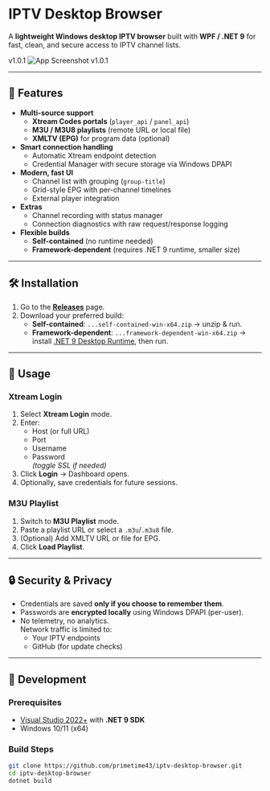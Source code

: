 ﻿# IPTV Desktop Browser

A **lightweight Windows desktop IPTV browser** built with **WPF / .NET 9** for fast, clean, and secure access to IPTV channel lists.

v1.0.1
![App Screenshot v1.0.1](https://github-production-user-asset-6210df.s3.amazonaws.com/12754111/483490819-3dc59bf2-009c-4414-a0d0-33ab431a7535.png?X-Amz-Algorithm=AWS4-HMAC-SHA256&X-Amz-Credential=AKIAVCODYLSA53PQK4ZA%2F20250829%2Fus-east-1%2Fs3%2Faws4_request&X-Amz-Date=20250829T065056Z&X-Amz-Expires=300&X-Amz-Signature=b94f241aaed8bb4e004d069c49d35614c491242c41cb415acb5f4e56aa721138&X-Amz-SignedHeaders=host)  


---

## 🚀 Features

- **Multi-source support**
  - **Xtream Codes portals** (`player_api` / `panel_api`)
  - **M3U / M3U8 playlists** (remote URL or local file)
  - **XMLTV (EPG)** for program data (optional)
- **Smart connection handling**
  - Automatic Xtream endpoint detection
  - Credential Manager with secure storage via Windows DPAPI
- **Modern, fast UI**
  - Channel list with grouping (`group-title`)
  - Grid-style EPG with per-channel timelines
  - External player integration
- **Extras**
  - Channel recording with status manager
  - Connection diagnostics with raw request/response logging
- **Flexible builds**
  - **Self-contained** (no runtime needed)
  - **Framework-dependent** (requires .NET 9 runtime, smaller size)

---

## 🛠 Installation

1. Go to the [**Releases**](https://github.com/primetime43/iptv-desktop-browser/releases) page.
2. Download your preferred build:
   - **Self-contained**: `...self-contained-win-x64.zip` → unzip & run.
   - **Framework-dependent**: `...framework-dependent-win-x64.zip` → install [.NET 9 Desktop Runtime](https://dotnet.microsoft.com/en-us/download/dotnet/9.0), then run.

---

## 📖 Usage

### **Xtream Login**
1. Select **Xtream Login** mode.
2. Enter:
   - Host (or full URL)
   - Port
   - Username
   - Password  
   *(toggle SSL if needed)*
3. Click **Login** → Dashboard opens.
4. Optionally, save credentials for future sessions.

### **M3U Playlist**
1. Switch to **M3U Playlist** mode.
2. Paste a playlist URL or select a `.m3u`/`.m3u8` file.
3. (Optional) Add XMLTV URL or file for EPG.
4. Click **Load Playlist**.

---

## 🔒 Security & Privacy

- Credentials are saved **only if you choose to remember them**.
- Passwords are **encrypted locally** using Windows DPAPI (per-user).
- No telemetry, no analytics.  
  Network traffic is limited to:
  - Your IPTV endpoints
  - GitHub (for update checks)

---

## 🧰 Development

### Prerequisites
- [Visual Studio 2022+](https://visualstudio.microsoft.com/) with **.NET 9 SDK**
- Windows 10/11 (x64)

### Build Steps
```bash
git clone https://github.com/primetime43/iptv-desktop-browser.git
cd iptv-desktop-browser
dotnet build

